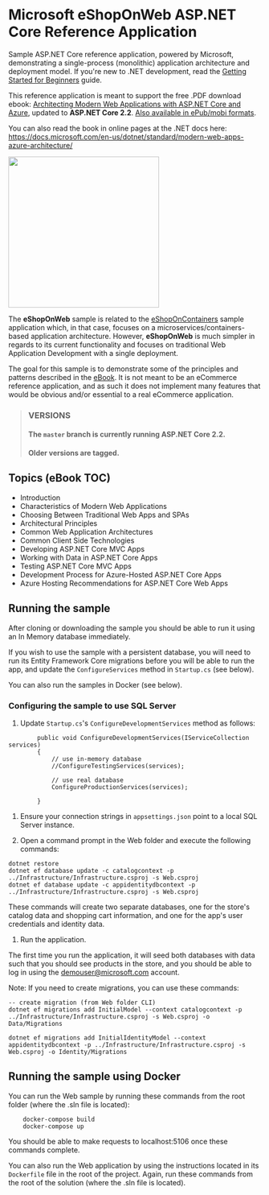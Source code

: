 # Microsoft eShopOnWeb ASP.NET Core Reference Application
   
Sample ASP.NET Core reference application, powered by Microsoft, demonstrating a single-process (monolithic) application architecture and deployment model. If you're new to .NET development, read the [Getting Started for Beginners](https://github.com/dotnet-architecture/eShopOnWeb/wiki/Getting-Started-for-Beginners) guide.

This reference application is meant to support the free .PDF download ebook: [Architecting Modern Web Applications with ASP.NET Core and Azure](https://aka.ms/webappebook), updated to **ASP.NET Core 2.2**. [Also available in ePub/mobi formats](https://dotnet.microsoft.com/learn/web/aspnet-architecture).

You can also read the book in online pages at the .NET docs here: 
https://docs.microsoft.com/en-us/dotnet/standard/modern-web-apps-azure-architecture/

[<img src="https://user-images.githubusercontent.com/782127/52731698-5e910500-2f8c-11e9-80fa-5be7dee4888b.png" height="300" />](https://dotnet.microsoft.com/learn/web/aspnet-architecture)

The **eShopOnWeb** sample is related to the [eShopOnContainers](https://github.com/dotnet/eShopOnContainers) sample application which, in that case, focuses on a microservices/containers-based application architecture. However, **eShopOnWeb** is much simpler in regards to its current functionality and focuses on traditional Web Application Development with a single deployment.

The goal for this sample is to demonstrate some of the principles and patterns described in the [eBook](https://aka.ms/webappebook). It is not meant to be an eCommerce reference application, and as such it does not implement many features that would be obvious and/or essential to a real eCommerce application.

> ### VERSIONS
> #### The `master` branch is currently running ASP.NET Core 2.2.
> #### Older versions are tagged.

## Topics (eBook TOC)

- Introduction
- Characteristics of Modern Web Applications
- Choosing Between Traditional Web Apps and SPAs
- Architectural Principles
- Common Web Application Architectures
- Common Client Side Technologies
- Developing ASP.NET Core MVC Apps
- Working with Data in ASP.NET Core Apps
- Testing ASP.NET Core MVC Apps
- Development Process for Azure-Hosted ASP.NET Core Apps
- Azure Hosting Recommendations for ASP.NET Core Web Apps

## Running the sample

After cloning or downloading the sample you should be able to run it using an In Memory database immediately.

If you wish to use the sample with a persistent database, you will need to run its Entity Framework Core migrations before you will be able to run the app, and update the `ConfigureServices` method in `Startup.cs` (see below).

You can also run the samples in Docker (see below).

### Configuring the sample to use SQL Server

1. Update `Startup.cs`'s `ConfigureDevelopmentServices` method as follows:

```
        public void ConfigureDevelopmentServices(IServiceCollection services)
        {
            // use in-memory database
            //ConfigureTestingServices(services);

            // use real database
            ConfigureProductionServices(services);

        }
```

1. Ensure your connection strings in `appsettings.json` point to a local SQL Server instance.

1. Open a command prompt in the Web folder and execute the following commands:

```
dotnet restore
dotnet ef database update -c catalogcontext -p ../Infrastructure/Infrastructure.csproj -s Web.csproj
dotnet ef database update -c appidentitydbcontext -p ../Infrastructure/Infrastructure.csproj -s Web.csproj
```

These commands will create two separate databases, one for the store's catalog data and shopping cart information, and one for the app's user credentials and identity data.

1. Run the application.

The first time you run the application, it will seed both databases with data such that you should see products in the store, and you should be able to log in using the demouser@microsoft.com account.

Note: If you need to create migrations, you can use these commands:

```
-- create migration (from Web folder CLI)
dotnet ef migrations add InitialModel --context catalogcontext -p ../Infrastructure/Infrastructure.csproj -s Web.csproj -o Data/Migrations

dotnet ef migrations add InitialIdentityModel --context appidentitydbcontext -p ../Infrastructure/Infrastructure.csproj -s Web.csproj -o Identity/Migrations
```

## Running the sample using Docker

You can run the Web sample by running these commands from the root folder (where the .sln file is located):

```
    docker-compose build
    docker-compose up
```

You should be able to make requests to localhost:5106 once these commands complete.

You can also run the Web application by using the instructions located in its `Dockerfile` file in the root of the project. Again, run these commands from the root of the solution (where the .sln file is located).
